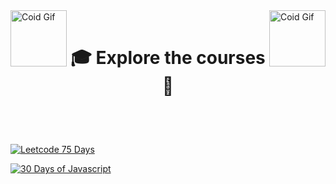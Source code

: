 
<img align="left" src="https://github.com/user-attachments/assets/38c7a6a6-33ee-4457-9127-7eda5f61a0c7" width="90" height="90" alt="Coid Gif">

<img align="right" src="https://github.com/user-attachments/assets/38c7a6a6-33ee-4457-9127-7eda5f61a0c7" width="90" height="90" alt="Coid Gif">

</br>

<h1 align="center"> 

🎓 Explore the courses 📛

</h1>

</br>

</br>

[![Leetcode 75 Days](https://github.com/user-attachments/assets/e905f4ce-e422-4ee6-a7f0-180715a6830f)](https://github.com/Prakhar-002/LEETCODE/tree/main/%F0%9F%93%9A%20Study%20%F0%9F%8E%A7%20Plan%20%F0%9F%91%A8%F0%9F%8F%BB%E2%80%8D%F0%9F%92%BB/%F0%9F%8D%A8%20LeetCode%2075%20-%20%F0%9F%AA%BB%20Ace%20Coding%20Interview)


[![30 Days of Javascript](https://github.com/user-attachments/assets/38fd89c0-87a0-4eb6-b938-2c4a7be620f9)](https://github.com/Prakhar-002/LEETCODE/tree/main/%F0%9F%93%9A%20Study%20%F0%9F%8E%A7%20Plan%20%F0%9F%91%A8%F0%9F%8F%BB%E2%80%8D%F0%9F%92%BB/%F0%9F%93%92%2030%20Days%20of%20JavaScript%20-%20%F0%9F%8C%BB%20Learn%20JS%20Basics)
